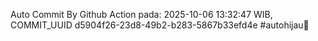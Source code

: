 Auto Commit By Github Action pada: 2025-10-06 13:32:47 WIB, COMMIT_UUID d5904f26-23d8-49b2-b283-5867b33efd4e #autohijau🗿
